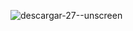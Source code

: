 ![descargar-27--unscreen](https://github.com/user-attachments/assets/c33b3d0f-c0d8-4090-a326-d7ec309ad558)




